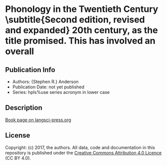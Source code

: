 # Phonology in the Twentieth Century \subtitle{Second edition, revised and expanded} 20th century, as the title promised. This has involved an overall
## Publication Info
- Authors: {Stephen R.} Anderson
- Publication Date: not yet published
- Series: hpls%use series acronym in lower case
## Description
[Book page on langsci-press.org](http://langsci-press.org/catalog/book/327)
## License
Copyright: (c) 2017, the authors.
All data, code and documentation in this repository is published under the [Creative Commons Attribution 4.0 Licence](http://creativecommons.org/licenses/by/4.0/) (CC BY 4.0).
